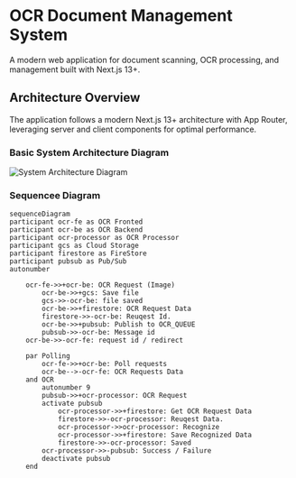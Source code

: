 # OCR Document Management System

A modern web application for document scanning, OCR processing, and management built with Next.js 13+.

## Architecture Overview

The application follows a modern Next.js 13+ architecture with App Router, leveraging server and client components for optimal performance.

### Basic System Architecture Diagram

![System Architecture Diagram]([https://github.com/arbazdiwan/ocr-demo/blob/master/public/images/ocr-demo.drawio.png](https://github.com/arbazdiwan/ocr-demo/blob/master/public/images/ocr-demo.drawio.png))

### Sequencee Diagram

```mermaid
sequenceDiagram
participant ocr-fe as OCR Fronted
participant ocr-be as OCR Backend
participant ocr-processor as OCR Processor
participant gcs as Cloud Storage
participant firestore as FireStore
participant pubsub as Pub/Sub
autonumber

    ocr-fe->>+ocr-be: OCR Request (Image)
        ocr-be->>+gcs: Save file
        gcs->>-ocr-be: file saved
        ocr-be->>+firestore: OCR Request Data
        firestore->>-ocr-be: Reuqest Id.
        ocr-be->>+pubsub: Publish to OCR_QUEUE
        pubsub->>-ocr-be: Message id
    ocr-be->>-ocr-fe: request id / redirect

    par Polling
        ocr-fe->>+ocr-be: Poll requests
        ocr-be-->-ocr-fe: OCR Requests Data
    and OCR
        autonumber 9
        pubsub->>+ocr-processor: OCR Request
        activate pubsub
            ocr-processor->>+firestore: Get OCR Request Data
            firestore->>-ocr-processor: Reuqest Data.
            ocr-processor->>ocr-processor: Recognize
            ocr-processor->>+firestore: Save Recognized Data
            firestore->>-ocr-processor: Saved
        ocr-processor->>-pubsub: Success / Failure
        deactivate pubsub
    end
```
